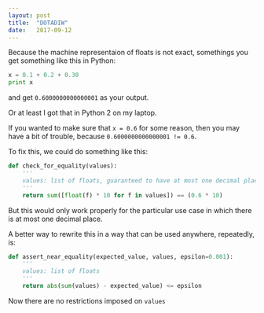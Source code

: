 ```yaml
---
layout: post
title:  "DOTADIW"
date:   2017-09-12
---
```


Because the machine representaion of floats is not exact,
somethings you get something like this in Python:
```python
x = 0.1 + 0.2 + 0.30
print x
```
and get `0.6000000000000001` as your output.

Or at least I got that in Python 2 on my laptop.

If you wanted to make sure that `x = 0.6` for some reason, then you may have a bit of trouble,
because `0.6000000000000001 != 0.6`.

To fix this, we could do something like this:

```python
def check_for_equality(values):
	'''
	values: list of floats, guaranteed to have at most one decimal place
	'''
	return sum([float(f) * 10 for f in values]) == (0.6 * 10)
```

But this would only work properly for the particular use case in which 
there is at most one decimal place.

A better way to rewrite this in a way that can be used anywhere, repeatedly, is:
```python
def assert_near_equality(expected_value, values, epsilon=0.001):
	'''
	values: list of floats
	'''
	return abs(sum(values) - expected_value) <= epsilon
```

Now there are no restrictions imposed on `values`









